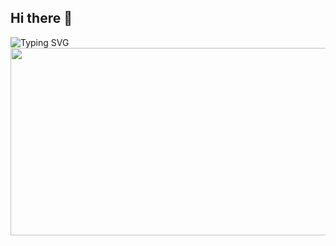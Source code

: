 ## Hi there 👋
![Typing SVG](https://readme-typing-svg.herokuapp.com?font=Fira+Code&pause=1000&color=F75C7E&width=435&lines=Hello+World!;I'm+minnulekha;Welcome+to+my+Profile!)
<a href="https://www.gitanimals.org/en_US?utm_medium=image&utm_source=minnulekha&utm_content=farm">
      <img src="https://render.gitanimals.org/farms/minnulekha" width="600" height="300"/></a>
<!--
**minnulekha/minnulekha** is a ✨ _special_ ✨ repository because its `README.md` (this file) appears on your GitHub profile.

Here are some ideas to get you started:

- 🔭 I’m currently working on ...
- 🌱 I’m currently learning ...
- 👯 I’m looking to collaborate on ...
- 🤔 I’m looking for help with ...
- 💬 Ask me about ...
- 📫 How to reach me: ...
- 😄 Pronouns: ...
- ⚡ Fun fact: ...
-->
